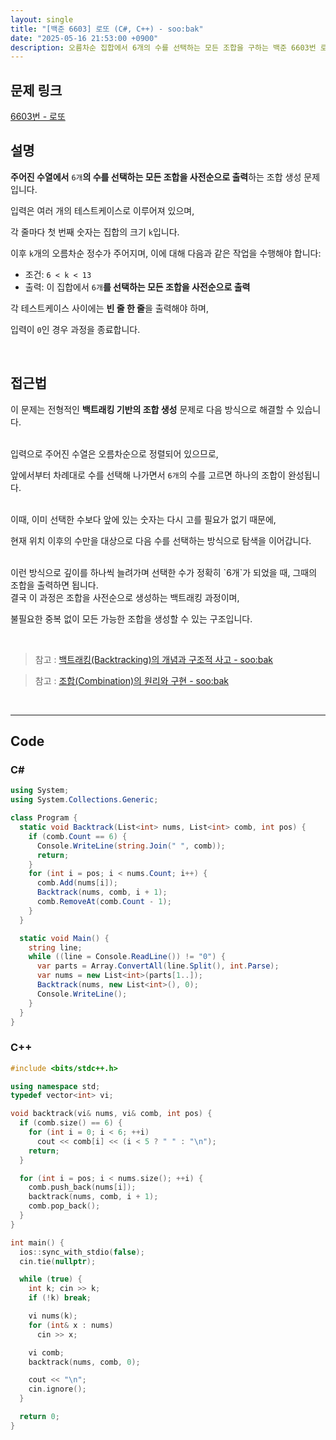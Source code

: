 ```yaml
---
layout: single
title: "[백준 6603] 로또 (C#, C++) - soo:bak"
date: "2025-05-16 21:53:00 +0900"
description: 오름차순 집합에서 6개의 수를 선택하는 모든 조합을 구하는 백준 6603번 로또 문제의 C# 및 C++ 풀이 및 해설
---
```


## 문제 링크
[6603번 - 로또](https://www.acmicpc.net/problem/6603)

## 설명

**주어진 수열에서** `6개`**의 수를 선택하는 모든 조합을 사전순으로 출력**하는 조합 생성 문제입니다.

입력은 여러 개의 테스트케이스로 이루어져 있으며,

각 줄마다 첫 번째 숫자는 집합의 크기 `k`입니다.

이후 `k`개의 오름차순 정수가 주어지며, 이에 대해 다음과 같은 작업을 수행해야 합니다:

- 조건: `6 < k < 13`
- 출력: 이 집합에서 `6개`**를 선택하는 모든 조합을 사전순으로 출력**

각 테스트케이스 사이에는 **빈 줄 한 줄**을 출력해야 하며,

입력이 `0`인 경우 과정을 종료합니다.

<br>

## 접근법

이 문제는 전형적인 **백트래킹 기반의 조합 생성** 문제로 다음 방식으로 해결할 수 있습니다.

<br>
입력으로 주어진 수열은 오름차순으로 정렬되어 있으므로,

앞에서부터 차례대로 수를 선택해 나가면서 `6개`의 수를 고르면 하나의 조합이 완성됩니다.

<br>
이때, 이미 선택한 수보다 앞에 있는 숫자는 다시 고를 필요가 없기 때문에,

현재 위치 이후의 수만을 대상으로 다음 수를 선택하는 방식으로 탐색을 이어갑니다.

<br>
이런 방식으로 깊이를 하나씩 늘려가며 선택한 수가 정확히 `6개`가 되었을 때, 그때의 조합을 출력하면 됩니다.

<br>
결국 이 과정은 조합을 사전순으로 생성하는 백트래킹 과정이며,

불필요한 중복 없이 모든 가능한 조합을 생성할 수 있는 구조입니다.

<br>

> 참고 : [백트래킹(Backtracking)의 개념과 구조적 사고 - soo:bak](https://soo-bak.github.io/algorithm/theory/backTracking/)

> 참고 : [조합(Combination)의 원리와 구현 - soo:bak](https://soo-bak.github.io/algorithm/theory/combination/)

<br>

---

## Code

### C#
```csharp
using System;
using System.Collections.Generic;

class Program {
  static void Backtrack(List<int> nums, List<int> comb, int pos) {
    if (comb.Count == 6) {
      Console.WriteLine(string.Join(" ", comb));
      return;
    }
    for (int i = pos; i < nums.Count; i++) {
      comb.Add(nums[i]);
      Backtrack(nums, comb, i + 1);
      comb.RemoveAt(comb.Count - 1);
    }
  }

  static void Main() {
    string line;
    while ((line = Console.ReadLine()) != "0") {
      var parts = Array.ConvertAll(line.Split(), int.Parse);
      var nums = new List<int>(parts[1..]);
      Backtrack(nums, new List<int>(), 0);
      Console.WriteLine();
    }
  }
}
```

### C++
```cpp
#include <bits/stdc++.h>

using namespace std;
typedef vector<int> vi;

void backtrack(vi& nums, vi& comb, int pos) {
  if (comb.size() == 6) {
    for (int i = 0; i < 6; ++i)
      cout << comb[i] << (i < 5 ? " " : "\n");
    return;
  }

  for (int i = pos; i < nums.size(); ++i) {
    comb.push_back(nums[i]);
    backtrack(nums, comb, i + 1);
    comb.pop_back();
  }
}

int main() {
  ios::sync_with_stdio(false);
  cin.tie(nullptr);

  while (true) {
    int k; cin >> k;
    if (!k) break;

    vi nums(k);
    for (int& x : nums)
      cin >> x;

    vi comb;
    backtrack(nums, comb, 0);

    cout << "\n";
    cin.ignore();
  }

  return 0;
}
```
